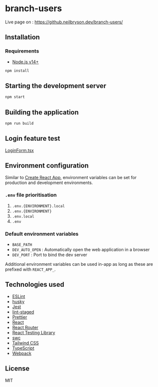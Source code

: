 # branch-users

Live page on : https://github.neilbryson.dev/branch-users/

## Installation

### Requirements
* [Node.js v14+](https://nodejs.org/)

```bash
npm install
```

## Starting the development server

```bash
npm start
```

## Building the application

```bash
npm run build
```
## Login feature test

[LoginForm.tsx](src/layouts/__tests__/LoginForm.tsx)


## Environment configuration

Similar to [Create React App](https://github.com/facebook/create-react-app), environment variables can be set for
production and development environments.

### `.env` file prioritisation
1. `.env.{ENVIRONMENT}.local`
2. `.env.{ENVIRONMENT}`
3. `.env.local`
4. `.env`

### Default environment variables
* `BASE_PATH`
* `DEV_AUTO_OPEN` : Automatically open the web application in a browser
* `DEV_PORT` : Port to bind the dev server

Additional environment variables can be used in-app as long as these are prefixed with `REACT_APP_`.

## Technologies used

* [ESLint](https://eslint.org/)
* [husky](https://github.com/typicode/husky)
* [Jest](https://jestjs.io)
* [lint-staged](https://github.com/okonet/lint-staged)
* [Prettier](https://prettier.io/)
* [React](https://reactjs.org)
* [React Router](https://github.com/remix-run/react-router)
* [React Testing Library](https://testing-library.com/)
* [swc](https://swc.rs/)
* [Tailwind CSS](https://tailwindcss.com/)
* [TypeScript](https://www.typescriptlang.org/)
* [Webpack](https://webpack.js.org/)

## License
MIT
